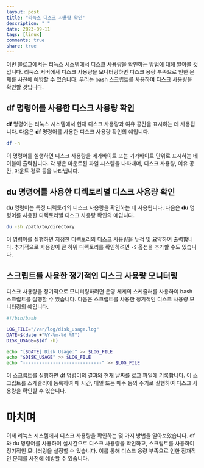 ```yaml
---
layout: post
title: "리눅스 디스크 사용량 확인"
description: " "
date: 2023-09-11
tags: [linux]
comments: true
share: true
---
```


이번 블로그에서는 리눅스 시스템에서 디스크 사용량을 확인하는 방법에 대해 알아볼 것입니다. 리눅스 서버에서 디스크 사용량을 모니터링하면 디스크 용량 부족으로 인한 문제를 사전에 예방할 수 있습니다. 우리는 bash 스크립트를 사용하여 디스크 사용량을 확인할 것입니다.

## df 명령어를 사용한 디스크 사용량 확인

**df** 명령어는 리눅스 시스템에서 현재 디스크 사용량과 여유 공간을 표시하는 데 사용됩니다. 다음은 **df** 명령어를 사용한 디스크 사용량 확인의 예입니다.

```bash
df -h
```

이 명령어를 실행하면 디스크 사용량을 메가바이트 또는 기가바이트 단위로 표시하는 테이블이 출력됩니다. 각 행은 마운트된 파일 시스템을 나타내며, 디스크 사용량, 여유 공간, 마운트 경로 등을 나타냅니다.

## du 명령어를 사용한 디렉토리별 디스크 사용량 확인

**du** 명령어는 특정 디렉토리의 디스크 사용량을 확인하는 데 사용됩니다. 다음은 **du** 명령어를 사용한 디렉토리별 디스크 사용량 확인의 예입니다.

```bash
du -sh /path/to/directory
```

이 명령어를 실행하면 지정한 디렉토리의 디스크 사용량을 누적 및 요약하여 출력합니다. 추가적으로 사용량이 큰 하위 디렉토리를 확인하려면 `-S` 옵션을 추가할 수도 있습니다.

## 스크립트를 사용한 정기적인 디스크 사용량 모니터링

디스크 사용량을 정기적으로 모니터링하려면 운영 체제의 스케줄러를 사용하여 bash 스크립트를 실행할 수 있습니다. 다음은 스크립트를 사용한 정기적인 디스크 사용량 모니터링의 예입니다.

```bash
#!/bin/bash

LOG_FILE="/var/log/disk_usage.log"
DATE=$(date +"%Y-%m-%d %T")
DISK_USAGE=$(df -h)

echo "[$DATE] Disk Usage:" >> $LOG_FILE
echo "$DISK_USAGE" >> $LOG_FILE
echo "-----------------------------" >> $LOG_FILE
```

이 스크립트를 실행하면 df 명령어의 결과와 현재 날짜를 로그 파일에 기록합니다. 이 스크립트를 스케줄러에 등록하여 매 시간, 매일 또는 매주 등의 주기로 실행하여 디스크 사용량을 확인할 수 있습니다.

# 마치며

이제 리눅스 시스템에서 디스크 사용량을 확인하는 몇 가지 방법을 알아보았습니다. df와 du 명령어를 사용하여 실시간으로 디스크 사용량을 확인하고, 스크립트를 사용하여 정기적인 모니터링을 설정할 수 있습니다. 이를 통해 디스크 용량 부족으로 인한 잠재적인 문제를 사전에 예방할 수 있습니다.